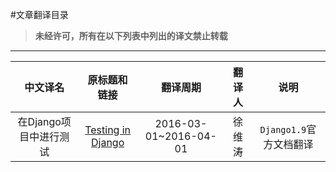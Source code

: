#文章翻译目录

>**未经许可，所有在以下列表中列出的译文禁止转载**

--------------------------------------

|中文译名|原标题和链接|翻译周期|翻译人|说明|
|:-----:|:-----:|:-----:|:----:|:-------:|
|在Django项目中进行测试|[Testing in Django](https://docs.djangoproject.com/en/1.9/topics/testing/)|2016-03-01~2016-04-01|徐维涛|`Django1.9`官方文档翻译|

